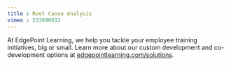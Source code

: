 ```yaml
---
title : Root Cause Analysis
vimeo : 533690612
---
```

At EdgePoint Learning, we help you tackle your employee training initiatives, big or small. Learn more about our custom development and co-development options at [edgepointlearning.com/solutions](/solutions/).